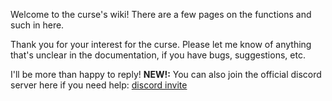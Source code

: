 Welcome to the curse's wiki! There are a few pages on the functions and such in here.

Thank you for your interest for the curse. Please let me know of anything that's unclear in the documentation, if you have bugs, suggestions, etc.

I'll be more than happy to reply!
**NEW!:** You can also join the official discord server here if you need help:  [discord invite](https://discord.gg/9dtkVFP)